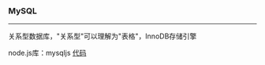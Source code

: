 ### MySQL

---

关系型数据库，"关系型"可以理解为"表格"，InnoDB存储引擎

node.js库：mysqljs   [代码](https://github.com/mysqljs/mysql)   